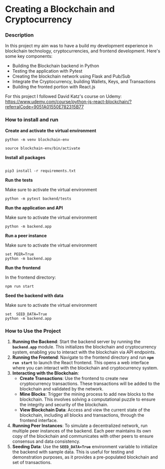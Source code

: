 # Creating a Blockchain and Cryptocurrency 

### Description
In this project my aim was to have a build my development experience in blockchain technology, cryptocurrencies, and frontend development. Here's some key components:
* Building the Blockchain backend in Python
* Testing the application with Pytest
* Creating the blockchain network using Flask and Pub/Sub
* Integrate the Cryptocurrency, building Wallets, Keys, and Transactions
* Building the fronted portion with React.js

For this project I followed David Katz's course on Udemy: https://www.udemy.com/course/python-js-react-blockchain/?referralCode=9051A01550E782315B77 

### How to install and run
**Create and activate the virtual environment**

```
python -m venv blockchain-env

source blockchain-env/bin/activate
```

**Install all packages**
```

pip3 install -r requirements.txt
```

**Run the tests**

Make sure to activate the virtual environment

```
python -m pytest backend/tests
```

**Run the application and API**

Make sure to activate the virtual environment

```
python -m backend.app
```

**Run a peer instance**

Make sure to activate the virtual environment

```
set PEER=True 
python -m backend.app
```

**Run the frontend**

In the frontend directory:
```
npm run start
```

**Seed the backend with data**

Make sure to activate the virtual environment

```
set  SEED_DATA=True
python -m backend.app
```

### How to Use the Project
1. **Running the Backend**: Start the backend server by running the **`backend.app`** module. This initializes the blockchain and cryptocurrency system, enabling you to interact with the blockchain via API endpoints.
2. **Running the Frontend**: Navigate to the frontend directory and run **`npm run start`** to launch the React frontend. This opens a web interface where you can interact with the blockchain and cryptocurrency system.
3. **Interacting with the Blockchain**:
      * **Create Transactions**: Use the frontend to create new cryptocurrency transactions. These transactions will be added to the blockchain and validated by the network.
      * **Mine Blocks**: Trigger the mining process to add new blocks to the blockchain. This involves solving a computational puzzle to ensure the integrity and security of the blockchain.
      * **View Blockchain Data**: Access and view the current state of the blockchain, including all blocks and transactions, through the frontend interface.
4. **Running Peer Instances**: To simulate a decentralized network, run multiple peer instances of the backend. Each peer maintains its own copy of the blockchain and communicates with other peers to ensure consensus and data consistency.
5. **Seeding Data**: Use the **`SEED_DATA=True`** environment variable to initialize the backend with sample data. This is useful for testing and demonstration purposes, as it provides a pre-populated blockchain and set of transactions.
